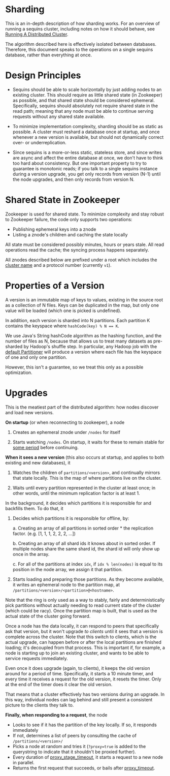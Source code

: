 # Sharding

This is an in-depth description of how sharding works. For an overview of
running a sequins cluster, including notes on how it should behave, see [Running
A Distributed Cluster](../1-4-running-a-distributed-cluster/README.md).

The algorithm described here is effectively isolated between databases.
Therefore, this document speaks to the operations on a single sequins database,
rather than everything at once.

# Design Principles

 - Sequins should be able to scale horizontally by just adding nodes to an
   existing cluster. This should require as little shared state (in Zookeeper)
   as possible, and that shared state should be considered ephemeral.
   Specifically, sequins should absolutely not require shared state in the read
   path; meaning that any node must be able to continue serving requests without
   any shared state available.

 - To minimize implementation complexity, sharding should be as static as
   possible. A cluster must reshard a database once at startup, and once
   whenever a new version is available, but should not dynamically correct over-
   or underreplication.

 - Since sequins is a more-or-less static, stateless store, and since writes are
   async and affect the entire database at once, we don't have to think too hard
   about consistency. But one important property to try to guarantee is
   monotonic reads; if you talk to a single sequins instance during a version
   upgrade, you get only records from version (N-1) until the node upgrades, and
   then only records from version N.

# Shared State in Zookeeper

Zookeeper is used for shared state. To minimize complexity and stay robust to
Zookeeper failure, the code only supports two operations:

 - Publishing ephemeral keys into a znode
 - Listing a znode's children and caching the state locally

All state must be considered possibly minutes, hours or years stale. All read
operations read the cache; the syncing process happens separately.

All znodes described below are prefixed under a root which includes the [cluster
name](../x-1-configuration-reference#clustername) and a protocol number
(currently `v1`).

# Properties of a Version

A version is an immutable map of keys to values, existing in the source root as
a collection of N files. Keys can be duplicated in the map, but only one value
will be loaded (which one is picked is undefined).

In addition, each version is sharded into N partitions. Each partition K
contains the keyspace where `hashCode(key) % N == K`.

We use Java's String hashCode algorithm as the hashing function, and the number of
files as N, because that allows us to treat many datasets as pre-sharded by
Hadoop's shuffle step. In particular, any Hadoop job with the [default
Partitioner][partitioner] will produce a version where each file has the
keyspace of one and only one partition.

However, this isn't a guarantee, so we treat this only as a possible
optimization.

[partitioner]: https://hadoop.apache.org/docs/current/api/org/apache/hadoop/mapreduce/lib/partition/HashPartitioner.html

# Upgrades

This is the meatiest part of the distributed algorithm: how nodes discover and
load new versions.

**On startup** (or when reconnecting to zookeeper), a node

 1. Creates an ephemeral znode under `/nodes` for itself

 2. Starts watching `/nodes`. On startup, it waits for these to remain stable
    for [some period](../x-1-configuration-reference#timetoconverge) before
    continuing.

**When it sees a new version** (this also occurs at startup, and applies to both
existing and new databases), it

 1. Watches the children of `partitions/<version>`, and continually mirrors that
    state locally. This is the map of where partitions live on the cluster.

 2. Waits until every partition represented in the cluster at least once; in
    other words, until the minimum replication factor is at least
    1.

In the background, it decides which partitions it is responsible for and
backfills them. To do that, it

 1. Decides which partitions it is responsible for offline, by:

    a. Creating an array of all partitions in sorted order * the replication
       factor. (e.g. [1, 1, 1, 2, 2, 2, ...])

    b. Creating an array of all shard ids it knows about in sorted order. If
       multiple nodes share the same shard id, the shard id will only show up
       once in the array.

    c. For all of the partitions at index `idx`, if `idx % len(nodes)` is equal
       to its position in the node array, we assign it that partition.

 2. Starts loading and preparing those partitions. As they become available, it
    writes an ephemeral node to the partition map, at
    `/partitions/<version>/<partition>@<hostname>`.

Note that the ring is only used as a way to stably, fairly and deterministically
pick partitions without actually needing to read  current state of the cluster
(which could be racy). Once the partition map is built, that is used as the
actual state of the cluster going forward.

Once a node has the data locally, it can respond to peers that specifically ask
that version, but it won't upgrade _to clients_ until it sees that a version is
complete across the cluster. Note that this switch to clients, which is the
actual upgrade, can happen before or after the local partitions are finished
loading; it's decoupled from that process. This is important if, for example, a
node is starting up to join an existing cluster, and wants to be able to service
requests immediately.

Even once it does upgrade (again, to clients), it keeps the old version around
for a period of time. Specifically, it starts a 10 minute timer, and every time
it receives a request for the old version, it resets the timer. Only at the end
of the timer does it clear the old version.

That means that a cluster effectively has two versions during an upgrade. In
this way, individual nodes can lag behind and still present a consistent picture
to the clients they talk to.

**Finally, when responding to a request**, the node

 - Looks to see if it has the partition of the key locally. If so, it responds immediately
 - If not, determines a list of peers by consulting the cache of
   `/partitions/<version>/`
 - Picks a node at random and tries it (`?proxy=true` is added to the
   querystring to indicate that it shouldn't be proxied further).
 - Every duration of
   [proxy_stage_timeout](../x-1-configuration-reference#proxystagetimeout), it
   starts a request to a new node in parallel.
 - Returns the first request that succeeds, or bails after
   [proxy_timeout](../x-1-configuration-reference#proxy_timeout).
